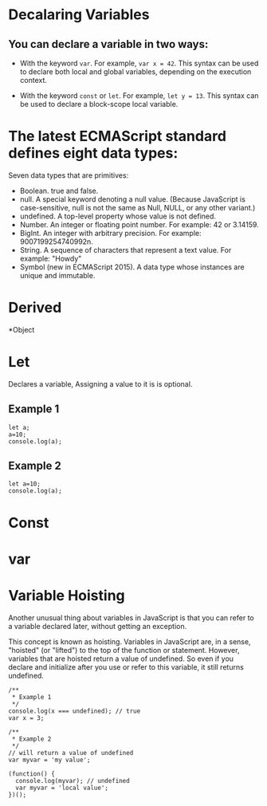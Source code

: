 # Decalaring Variables 
## You can declare a variable in two ways:

* With the keyword `var`. For example, `var x = 42`. This syntax can be used to declare both local and global variables, depending on the execution context.

* With the keyword `const` or `let`. For example, `let y = 13`. This syntax can be used to declare a block-scope local variable. 

# The latest ECMAScript standard defines eight data types:
Seven data types that are primitives:
* Boolean. true and false.
* null. A special keyword denoting a null value. (Because JavaScript is case-sensitive, null is not the same as Null, NULL, or any other variant.)
* undefined. A top-level property whose value is not defined.
* Number. An integer or floating point number. For example: 42 or 3.14159.
* BigInt. An integer with arbitrary precision. For example: 9007199254740992n.
* String. A sequence of characters that represent a text value. For example: "Howdy"
* Symbol (new in ECMAScript 2015). A data type whose instances are unique and immutable.

# Derived
*Object


# Let
Declares a variable, Assigning a value to it is is optional.

## Example 1
```
let a;
a=10;
console.log(a);
```
## Example 2

```
let a=10;
console.log(a);
```


# Const


# var


# Variable Hoisting

Another unusual thing about variables in JavaScript is that you can refer to a variable declared later, without getting an exception.

This concept is known as hoisting. Variables in JavaScript are, in a sense, "hoisted" (or "lifted") to the top of the function or statement. However, variables that are hoisted return a value of undefined. So even if you declare and initialize after you use or refer to this variable, it still returns undefined.

```
/**
 * Example 1
 */
console.log(x === undefined); // true
var x = 3;

/**
 * Example 2
 */
// will return a value of undefined
var myvar = 'my value';
 
(function() {
  console.log(myvar); // undefined
  var myvar = 'local value';
})();

```

